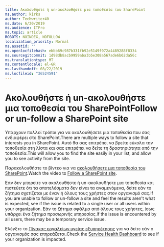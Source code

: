 ```yaml
---
title: Ακολουθήστε ή un-ακολουθήστε μια τοποθεσία του SharePoint
ms.author: kirks
author: Techwriter40
ms.date: 6/20/2019
ms.audience: ITPro
ms.topic: article
ROBOTS: NOINDEX, NOFOLLOW
localization_priority: Normal
ms.assetid: ''
ms.openlocfilehash: ebbb69c987b331fb92e5149f972a4489288f8334
ms.sourcegitcommit: 1d98db8acb9959aba3b5e308a567ade6b62da56c
ms.translationtype: MT
ms.contentlocale: el-GR
ms.lasthandoff: 08/22/2019
ms.locfileid: "36524591"
---
```

# <a name="follow-or-un-follow-a-sharepoint-site"></a><span data-ttu-id="9e0ca-102">Ακολουθήστε ή un-ακολουθήστε μια τοποθεσία του SharePoint</span><span class="sxs-lookup"><span data-stu-id="9e0ca-102">Follow or un-follow a SharePoint site</span></span>

<span data-ttu-id="9e0ca-103">Υπάρχουν πολλοί τρόποι για να ακολουθήσετε μια τοποθεσία που σας ενδιαφέρει στο SharePoint.</span><span class="sxs-lookup"><span data-stu-id="9e0ca-103">There are multiple ways to follow a site that interests you in SharePoint.</span></span> <span data-ttu-id="9e0ca-104">Αυτό θα σας επιτρέπει να βρείτε εύκολα την τοποθεσία στη λίστα και σας επιτρέπει να δείτε τη δραστηριότητα από την τοποθεσία.</span><span class="sxs-lookup"><span data-stu-id="9e0ca-104">This will allow you to find the site easily in your list, and allow you to see activity from the site.</span></span> 

<span data-ttu-id="9e0ca-105">Παρακολουθήστε το βίντεο για να [ακολουθήσετε μια τοποθεσία του SharePoint](https://support.office.com/article/Video-Follow-a-SharePoint-site-33DB6FA5-9528-45D7-BCC7-F9C1FAAACAE0).</span><span class="sxs-lookup"><span data-stu-id="9e0ca-105">Watch the video to [Follow a SharePoint site](https://support.office.com/article/Video-Follow-a-SharePoint-site-33DB6FA5-9528-45D7-BCC7-F9C1FAAACAE0).</span></span> 

<span data-ttu-id="9e0ca-106">Εάν δεν μπορείτε να ακολουθήστε ή un-ακολουθήστε μια τοποθεσία και πιστεύετε ότι τα αποτελέσματα δεν είναι τα αναμενόμενα, δείτε εάν το ζήτημα σχετίζεται με έναν ή όλους τους χρήστες στον οργανισμό σας.</span><span class="sxs-lookup"><span data-stu-id="9e0ca-106">If you are unable to follow or un-follow a site and feel the results aren't what is expected, see if the issue is related to a single user or all users within your organization.</span></span> <span data-ttu-id="9e0ca-107">Εάν το ζήτημα σφάλμα από όλους τους χρήστες, ίσως υπάρχει ένα ζήτημα προσωρινής υπηρεσίας.</span><span class="sxs-lookup"><span data-stu-id="9e0ca-107">If the issue is encountered by all users, there may be a temporary service issue.</span></span> 

<span data-ttu-id="9e0ca-108">Ελέγξτε το [Πίνακας εργαλείων υγείας εξυπηρέτησης](https://admin.microsoft.com/AdminPortal/Home#/servicehealth) για να δείτε εάν ο οργανισμός σας επηρεάζεται.</span><span class="sxs-lookup"><span data-stu-id="9e0ca-108">Check the [Service Health Dashboard](https://admin.microsoft.com/AdminPortal/Home#/servicehealth) to see if your organization is impacted.</span></span>
